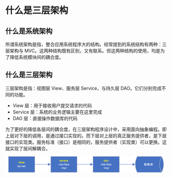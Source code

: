 #  什么是三层架构

## 什么是系统架构

所谓系统架构是指，整合应用系统程序大的结构。经常提到的系统结构有两种：三层架构与 MVC。这两种结构既有区别，又有联系。但这两种结构的使用，均是为了降低系统模块间的耦合度。

## 什么是三层架构

三层架构是指：视图层 View、服务层 Service，与持久层 DAO。它们分别完成不同的功能。

- View 层：用于接收用户提交请求的代码
- Service 层：系统的业务逻辑主要在这里完成
- DAO 层：直接操作数据库的代码

为了更好的降低各层间的耦合度，在三层架构程序设计中，采用面向抽象编程。即上层对下层的调用，是通过接口实现的。而下层对上层的真正服务提供者，是下层接口的实现类。服务标准（接口）是相同的，服务提供者（实现类）可以更换。这就实现了层间解耦合。

![img](../assets/img/Lusifer2018060421090001.png)